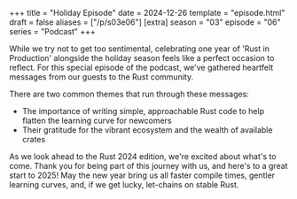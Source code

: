 +++
title = "Holiday Episode"
date = 2024-12-26
template = "episode.html"
draft = false
aliases = ["/p/s03e06"]
[extra]
season = "03"
episode = "06"
series = "Podcast"
+++

While we try not to get too sentimental, celebrating one year of 'Rust in Production' alongside the holiday season feels like a perfect occasion to reflect. For this special episode of the podcast, we've gathered heartfelt messages from our guests to the Rust community.

There are two common themes that run through these messages:
* The importance of writing simple, approachable Rust code to help flatten the learning curve for newcomers
* Their gratitude for the vibrant ecosystem and the wealth of available crates

As we look ahead to the Rust 2024 edition, we're excited about what's to come. Thank you for being part of this journey with us, and here's to a great start to 2025! May the new year bring us all faster compile times, gentler learning curves, and, if we get lucky, let-chains on stable Rust.
